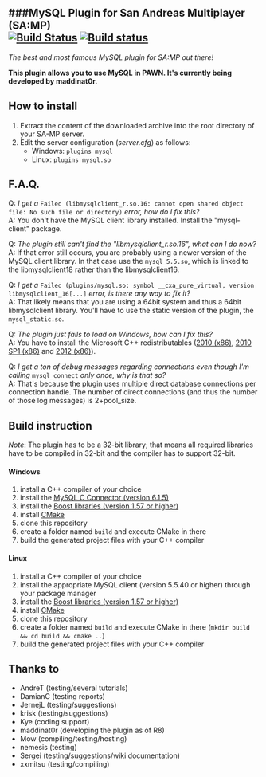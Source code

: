 ###MySQL Plugin for San Andreas Multiplayer (SA:MP)  
[![Build Status](https://travis-ci.org/pBlueG/SA-MP-MySQL.svg?branch=master)](https://travis-ci.org/pBlueG/SA-MP-MySQL) [![Build status](https://ci.appveyor.com/api/projects/status/xssdxu7wp8l3q2mk/branch/master?svg=true)](https://ci.appveyor.com/project/maddinat0r/sa-mp-mysql/branch/master)
------------------------------------------------
*The best and most famous MySQL plugin for SA:MP out there!*

**This plugin allows you to use MySQL in PAWN. It's currently being developed by maddinat0r.**

How to install
--------------
1. Extract the content of the downloaded archive into the root directory of your SA-MP server.
2. Edit the server configuration (*server.cfg*) as follows:
   - Windows: `plugins mysql`
   - Linux: `plugins mysql.so`

F.A.Q.
------
Q: *I get a* `Failed (libmysqlclient_r.so.16: cannot open shared object file: No such file or directory)` *error, how do I fix this?*  
A: You don't have the MySQL client library installed. Install the "mysql-client" package.

Q: *The plugin still can't find the "libmysqlclient_r.so.16", what can I do now?*  
A: If that error still occurs, you are probably using a newer version of the MySQL client library. In that case use the `mysql_5.5.so`, which is linked to the libmysqlclient18 rather than the libmysqlclient16.

Q: *I get a* `Failed (plugins/mysql.so: symbol __cxa_pure_virtual, version libmysqlclient_16[...]` *error, is there any way to fix it?*  
A: That likely means that you are using a 64bit system and thus a 64bit libmysqlclient library. You'll have to use the static version of the plugin, the `mysql_static.so`.  

Q: *The plugin just fails to load on Windows, how can I fix this?*  
A: You have to install the Microsoft C++ redistributables ([2010 (x86)](http://www.microsoft.com/en-us/download/details.aspx?id=5555), [2010 SP1 (x86)](http://www.microsoft.com/en-us/download/details.aspx?id=8328) and [2012 (x86)](http://www.microsoft.com/en-us/download/details.aspx?id=30679)).

Q: *I get a ton of debug messages regarding connections even though I'm calling* `mysql_connect` *only once, why is that so?*  
A: That's because the plugin uses multiple direct database connections per connection handle. The number of direct connections (and thus the number of those log messages) is 2+pool_size.  

Build instruction
---------------
*Note*: The plugin has to be a 32-bit library; that means all required libraries have to be compiled in 32-bit and the compiler has to support 32-bit.
#### Windows
1. install a C++ compiler of your choice
2. install the [MySQL C Connector (version 6.1.5)](http://dev.mysql.com/downloads/connector/c/)
3. install the [Boost libraries (version 1.57 or higher)](http://www.boost.org/users/download/)
4. install [CMake](http://www.cmake.org/)
5. clone this repository
6. create a folder named `build` and execute CMake in there
7. build the generated project files with your C++ compiler

#### Linux
1. install a C++ compiler of your choice
2. install the appropriate MySQL client (version 5.5.40 or higher) through your package manager
3. install the [Boost libraries (version 1.57 or higher)](http://www.boost.org/users/download/)
4. install [CMake](http://www.cmake.org/)
5. clone this repository
6. create a folder named `build` and execute CMake in there (`mkdir build && cd build && cmake ..`)
7. build the generated project files with your C++ compiler

Thanks to
---------
- AndreT (testing/several tutorials)
- DamianC (testing reports)
- JernejL (testing/suggestions)
- krisk (testing/suggestions)
- Kye (coding support)
- maddinat0r (developing the plugin as of R8)
- Mow (compiling/testing/hosting)
- nemesis (testing)
- Sergei (testing/suggestions/wiki documentation)
- xxmitsu (testing/compiling)
